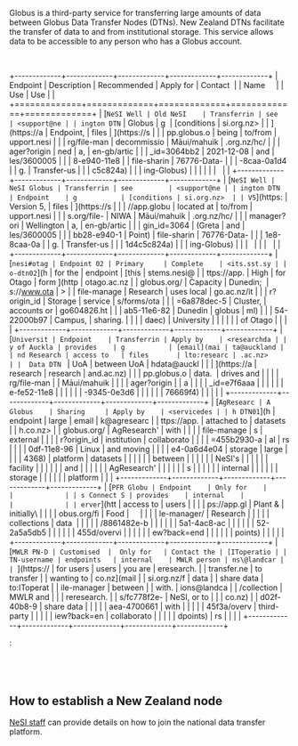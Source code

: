 Globus is a third-party service for transferring large amounts of data
between Globus Data Transfer Nodes (DTNs). New Zealand DTNs facilitate
the transfer of data to and from institutional storage. This service
allows data to be accessible to any person who has a Globus account.

 

+-------------+-------------+-------------+-------------+-------------+
| Endpoint    | Description | Recommended | Apply for   | Contact     |
| Name        |             | Use         | Use         |             |
+=============+=============+=============+=============+=============+
| [`NeSI Well | Old NeSI    | Transferrin | see         | <support@ne |
| ington DTN` | Globus      | g           | [conditions | si.org.nz>  |
| ](https://a | Endpoint,   | files       | ](https://s |             |
| pp.globus.o | being       | to/from     | upport.nesi |             |
| rg/file-man | decommissio | Māui/mahuik | .org.nz/hc/ |             |
| ager?origin | ned         | a,          | en-gb/artic |             |
| _id=3064bb2 | 2021-12-08  | and         | les/3600005 |             |
| 8-e940-11e8 |             | file-sharin | 76776-Data- |             |
| -8caa-0a1d4 |             | g.          | Transfer-us |             |
| c5c824a)    |             |             | ing-Globus) |             |
|             |             |             |             |             |
+-------------+-------------+-------------+-------------+-------------+
| [`NeSI Well | NeSI Globus | Transferrin | see         | <support@ne |
| ington DTN  | Endpoint    | g           | [conditions | si.org.nz>  |
| V5`](https: | Version 5,  | files       | ](https://s |             |
| //app.globu | located at  | to/from     | upport.nesi |             |
| s.org/file- | NIWA        | Māui/mahuik | .org.nz/hc/ |             |
| manager?ori | Wellington  | a,          | en-gb/artic |             |
| gin_id=3064 | (Greta      | and         | les/3600005 |             |
| bb28-e940-1 | Point)      | file-sharin | 76776-Data- |             |
| 1e8-8caa-0a |             | g.          | Transfer-us |             |
| 1d4c5c824a) |             |             | ing-Globus) |             |
|             |             |             |             |             |
+-------------+-------------+-------------+-------------+-------------+
| [`nesi#otag | Endpoint 02 | Primary     | Complete    | <its.sst.sy |
| o-dtn02`](h | for the     | endpoint    | [this       | stems.nesi@ |
| ttps://app. | High        | for Otago   | form ](http | otago.ac.nz |
| globus.org/ | Capacity    | Dunedin;    | s://www.ota | >           |
| file-manage | Research    | uses local  | go.ac.nz/it |             |
| r?origin_id | Storage     | service     | s/forms/ota |             |
| =6a878dec-5 | Cluster,    | accounts or | go604826.ht |             |
| ab5-11e6-82 | Dunedin     | globus      | ml)         |             |
| 54-22000b97 | Campus,     | sharing.    |             |             |
| daec)       | University  |             |             |             |
|             | of Otago    |             |             |             |
+-------------+-------------+-------------+-------------+-------------+
| [`Universit | Endpoint    | Transferrin | Apply by    | <researchda |
| y of Auckla | provides    | g           | [email](mai | ta@auckland |
| nd Research | access to   | files       | lto:researc | .ac.nz>     |
|  Data DTN ` | UoA         | between UoA | hdata@auckl |             |
| ](https://a | research    | research    | and.ac.nz)  |             |
| pp.globus.o | data.       | drives and  |             |             |
| rg/file-man |             | Māui/mahuik |             |             |
| ager?origin |             | a           |             |             |
| _id=e7f6aaa |             |             |             |             |
| e-fe52-11e8 |             |             |             |             |
| -9345-0e3d6 |             |             |             |             |
| 76669f4)    |             |             |             |             |
+-------------+-------------+-------------+-------------+-------------+
| [`AgResearc | A Globus    | Sharing     | Apply by    | <servicedes |
| h DTN01`](h | endpoint    | large       | email       | k@agresearc |
| ttps://app. | attached to | datasets    |             | h.co.nz>    |
| globus.org/ | AgResearch' | with        |             |             |
| file-manage | s           | external    |             |             |
| r?origin_id | institution | collaborato |             |             |
| =455b2930-a | al          | rs          |             |             |
| 0df-11e8-96 | Linux       | and moving  |             |             |
| e4-0a6d4e04 | storage     | large       |             |             |
| 4368)       | platform    | datasets    |             |             |
|             |             | between     |             |             |
|             |             | NeSI's      |             |             |
|             |             | facility    |             |             |
|             |             | and         |             |             |
|             |             | AgResearch' |             |             |
|             |             | s           |             |             |
|             |             | internal    |             |             |
|             |             | storage     |             |             |
|             |             | platform    |             |             |
+-------------+-------------+-------------+-------------+-------------+
| [`PFR Globu | Endpoint    | Only for    |             |             |
| s Connect S | provides    | internal    |             |             |
| erver`](htt | access to   | users       |             |             |
| ps://app.gl | Plant &     | initially\  |             |             |
| obus.org/fi | Food        |             |             |             |
| le-manager/ | Research    |             |             |             |
| collections | data        |             |             |             |
| /8861482e-b |             |             |             |             |
| 5a1-4ac8-ac |             |             |             |             |
| 52-2a5a5db5 |             |             |             |             |
| 455d/overvi |             |             |             |             |
| ew?back=end |             |             |             |             |
| points)     |             |             |             |             |
+-------------+-------------+-------------+-------------+-------------+
| [`MWLR PN-D | Customised  |  Only for   | Contact the | [IToperatio |
| TN-username | endpoints   | internal    | MWLR person | ns\@landcar |
| `](https:// | for users   | users       | you are     | eresearch.  |
| transfer.ne | to transfer |             | wanting to  | co.nz](mail |
| si.org.nz/f | data        |             | share data  | to:IToperat |
| ile-manager | between     |             | with.       | ions@landca |
| /collection | MWLR and    |             |             | reresearch. |
| s/fc778f2e- | NeSI, or to |             |             | co.nz)      |
| d02f-40b8-9 | share data  |             |             |             |
| aea-4700661 | with        |             |             |             |
| 45f3a/overv | third-party |             |             |             |
| iew?back=en | collaborato |             |             |             |
| dpoints)    | rs          |             |             |             |
+-------------+-------------+-------------+-------------+-------------+

:  

 
-

How to establish a New Zealand node
-----------------------------------

[NeSI staff](mailto:support@nesi.org.nz) can provide details on how to
join the national data transfer platform. 
